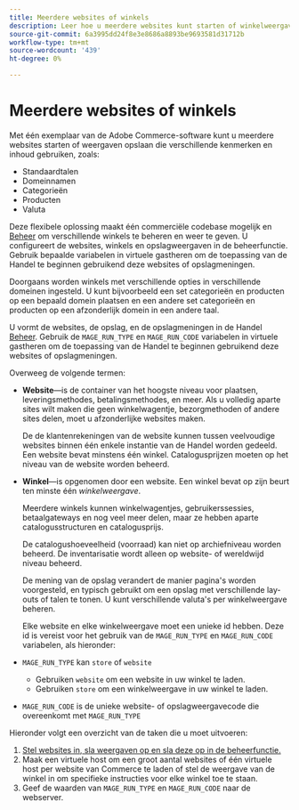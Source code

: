 ```yaml
---
title: Meerdere websites of winkels
description: Leer hoe u meerdere websites kunt starten of winkelweergaven kunt implementeren met verschillende opties, domeinen en inhoud.
source-git-commit: 6a3995dd24f8e3e8686a8893be9693581d31712b
workflow-type: tm+mt
source-wordcount: '439'
ht-degree: 0%

---
```



# Meerdere websites of winkels

Met één exemplaar van de Adobe Commerce-software kunt u meerdere websites starten of weergaven opslaan die verschillende kenmerken en inhoud gebruiken, zoals:

- Standaardtalen
- Domeinnamen
- Categorieën
- Producten
- Valuta

Deze flexibele oplossing maakt één commerciële codebase mogelijk en [Beheer](https://glossary.magento.com/magento-admin) om verschillende winkels te beheren en weer te geven. U configureert de websites, winkels en opslagweergaven in de beheerfunctie. Gebruik bepaalde variabelen in virtuele gastheren om de toepassing van de Handel te beginnen gebruikend deze websites of opslagmeningen.

Doorgaans worden winkels met verschillende opties in verschillende domeinen ingesteld. U kunt bijvoorbeeld een set categorieën en producten op een bepaald domein plaatsen en een andere set categorieën en producten op een afzonderlijk domein in een andere taal.

U vormt de websites, de opslag, en de opslagmeningen in de Handel [Beheer](https://glossary.magento.com/admin). Gebruik de `MAGE_RUN_TYPE` en `MAGE_RUN_CODE` variabelen in virtuele gastheren om de toepassing van de Handel te beginnen gebruikend deze websites of opslagmeningen.

Overweeg de volgende termen:

- **Website**—is de container van het hoogste niveau voor plaatsen, leveringsmethodes, betalingsmethodes, en meer. Als u volledig aparte sites wilt maken die geen winkelwagentje, bezorgmethoden of andere sites delen, moet u afzonderlijke websites maken.

   De de klantenrekeningen van de website kunnen tussen veelvoudige websites binnen één enkele instantie van de Handel worden gedeeld. Een website bevat minstens één winkel. Catalogusprijzen moeten op het niveau van de website worden beheerd.

- **Winkel**—is opgenomen door een website. Een winkel bevat op zijn beurt ten minste één *winkelweergave*.

   Meerdere winkels kunnen winkelwagentjes, gebruikerssessies, betaalgateways en nog veel meer delen, maar ze hebben aparte catalogusstructuren en catalogusprijs.

   De catalogushoeveelheid (voorraad) kan niet op archiefniveau worden beheerd. De inventarisatie wordt alleen op website- of wereldwijd niveau beheerd.

   De mening van de opslag verandert de manier pagina&#39;s worden voorgesteld, en typisch gebruikt om een opslag met verschillende lay-outs of talen te tonen. U kunt verschillende valuta&#39;s per winkelweergave beheren.

   Elke website en elke winkelweergave moet een unieke id hebben. Deze id is vereist voor het gebruik van de `MAGE_RUN_TYPE` en `MAGE_RUN_CODE` variabelen, als hieronder:

- `MAGE_RUN_TYPE` kan `store` of `website`

   - Gebruiken `website` om een website in uw winkel te laden.
   - Gebruiken `store` om een winkelweergave in uw winkel te laden.

- `MAGE_RUN_CODE` is de unieke website- of opslagweergavecode die overeenkomt met `MAGE_RUN_TYPE`

Hieronder volgt een overzicht van de taken die u moet uitvoeren:

1. [Stel websites in, sla weergaven op en sla deze op in de beheerfunctie.](ms-admin.md)
1. Maak een virtuele host om een groot aantal websites of één virtuele host per website van Commerce te laden of stel de weergave van de winkel in om specifieke instructies voor elke winkel toe te staan.
1. Geef de waarden van `MAGE_RUN_TYPE` en `MAGE_RUN_CODE` naar de webserver.
